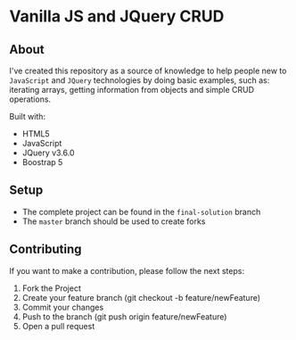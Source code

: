 # Vanilla JS and JQuery CRUD

## About

I've created this repository as a source of knowledge to help people new to `JavaScript` and `JQuery` technologies by doing basic examples, such as: iterating arrays, getting information from objects and simple CRUD operations.

Built with:

- HTML5
- JavaScript
- JQuery v3.6.0
- Boostrap 5

## Setup

- The complete project can be found in the `final-solution` branch
- The `master` branch should be used to create forks

## Contributing
If you want to make a contribution, please follow the next steps:

1. Fork the Project
2. Create your feature branch (git checkout -b feature/newFeature)
3. Commit your changes
4. Push to the branch (git push origin feature/newFeature)
5. Open a pull request
